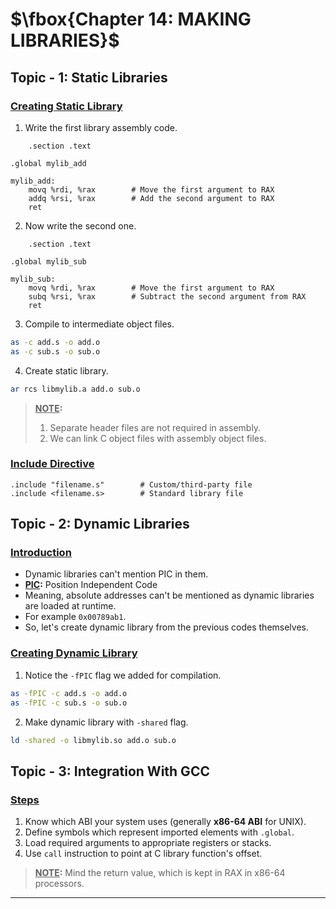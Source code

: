 # $\fbox{Chapter 14: MAKING LIBRARIES}$





## **Topic - 1: Static Libraries**

### <u>Creating Static Library</u>

1. Write the first library assembly code.

```gas
	.section .text

.global mylib_add

mylib_add:
    movq %rdi, %rax        # Move the first argument to RAX
    addq %rsi, %rax        # Add the second argument to RAX
    ret
```

2. Now write the second one.

```gas
	.section .text

.global mylib_sub

mylib_sub:
    movq %rdi, %rax        # Move the first argument to RAX
    subq %rsi, %rax        # Subtract the second argument from RAX
    ret
```

3. Compile to intermediate object files.

```sh
as -c add.s -o add.o
as -c sub.s -o sub.o
```

4. Create static library.

```sh
ar rcs libmylib.a add.o sub.o
```

>**<u>NOTE</u>:**
>1. Separate header files are not required in assembly.
>2. We can link C object files with assembly object files.


### <u>Include Directive</u>

```gas
.include "filename.s"        # Custom/third-party file
.include <filename.s>        # Standard library file
```



## **Topic - 2: Dynamic Libraries**

### <u>Introduction</u>

- Dynamic libraries can't mention PIC in them.
- **<u>PIC</u>:** Position Independent Code
- Meaning, absolute addresses can't be mentioned as dynamic libraries are loaded at runtime.
- For example `0x00789ab1`.
- So, let's create dynamic library from the previous codes themselves.


### <u>Creating Dynamic Library</u>

1. Notice the `-fPIC` flag we added for compilation.

```sh
as -fPIC -c add.s -o add.o
as -fPIC -c sub.s -o sub.o
```

2. Make dynamic library with `-shared` flag.

```sh
ld -shared -o libmylib.so add.o sub.o
```



## **Topic - 3: Integration With GCC**

### <u>Steps</u>

1. Know which ABI your system uses (generally **x86-64 ABI** for UNIX).
2. Define symbols which represent imported elements with `.global`.
3. Load required arguments to appropriate registers or stacks.
4. Use `call` instruction to point at C library function's offset.

>**<u>NOTE</u>:**
>Mind the return value, which is kept in RAX in x86-64 processors.

---
